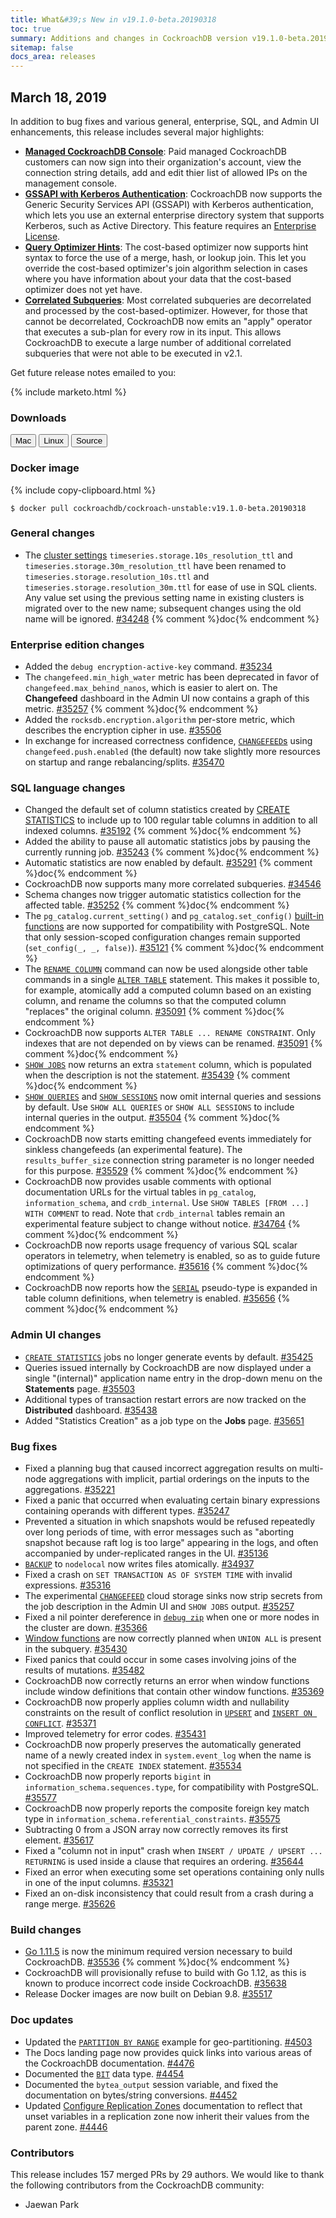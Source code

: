 ```yaml
---
title: What&#39;s New in v19.1.0-beta.20190318
toc: true
summary: Additions and changes in CockroachDB version v19.1.0-beta.20190318 since version v19.1.0-beta.20190304
sitemap: false
docs_area: releases 
---
```


## March 18, 2019

In addition to bug fixes and various general, enterprise, SQL, and Admin UI enhancements, this release includes several major highlights:

- [**Managed CockroachDB Console**](https://cockroachlabs.cloud/): Paid managed CockroachDB customers can now sign into their organization's account, view the connection string details, add and edit thier list of allowed IPs on the management console.
- [**GSSAPI with Kerberos Authentication**](../v19.1/gssapi_authentication.html): CockroachDB now supports the Generic Security Services API (GSSAPI) with Kerberos authentication, which lets you use an external enterprise directory system that supports Kerberos, such as Active Directory. This feature requires an [Enterprise License](../v19.1/enterprise-licensing.html).
- [**Query Optimizer Hints**](../v19.1/cost-based-optimizer.html#join-hints): The cost-based optimizer now supports hint syntax to force the use of a merge, hash, or lookup join. This let you override the cost-based optimizer's join algorithm selection in cases where you have information about your data that the cost-based optimizer does not yet have.
- [**Correlated Subqueries**](../v19.1/subqueries.html#correlated-subqueries): Most correlated subqueries are decorrelated and processed by the cost-based-optimizer. However, for those that cannot be decorrelated, CockroachDB now emits an "apply" operator that executes a sub-plan for every row in its input. This allows CockroachDB to execute a large number of additional correlated subqueries that were not able to be executed in v2.1.  

Get future release notes emailed to you:

{%  include marketo.html %}

### Downloads

<div id="os-tabs" class="clearfix os-tabs_button-outline-primary">
    <a href="https://binaries.cockroachdb.com/cockroach-v19.1.0-beta.20190318.darwin-10.9-amd64.tgz"><button id="mac" data-eventcategory="mac-binary-release-notes">Mac</button></a>
    <a href="https://binaries.cockroachdb.com/cockroach-v19.1.0-beta.20190318.linux-amd64.tgz"><button id="linux" data-eventcategory="linux-binary-release-notes">Linux</button></a>
    <a href="https://binaries.cockroachdb.com/cockroach-v19.1.0-beta.20190318.src.tgz"><button id="source" data-eventcategory="source-release-notes">Source</button></a>
</div>

### Docker image

{%  include copy-clipboard.html %}
~~~shell
$ docker pull cockroachdb/cockroach-unstable:v19.1.0-beta.20190318
~~~

### General changes

- The [cluster settings](../v19.1/cluster-settings.html) `timeseries.storage.10s_resolution_ttl` and `timeseries.storage.30m_resolution_ttl` have been renamed to `timeseries.storage.resolution_10s.ttl` and `timeseries.storage.resolution_30m.ttl` for ease of use in SQL clients. Any value set using the previous setting name in existing clusters is migrated over to the new name; subsequent changes using the old name will be ignored. [#34248][#34248] {%  comment %}doc{%  endcomment %}

### Enterprise edition changes

- Added the `debug encryption-active-key` command. [#35234][#35234]
- The `changefeed.min_high_water` metric has been deprecated in favor of `changefeed.max_behind_nanos`, which is easier to alert on. The **Changefeed** dashboard in the Admin UI now contains a graph of this metric. [#35257][#35257] {%  comment %}doc{%  endcomment %}
- Added the `rocksdb.encryption.algorithm` per-store metric, which describes the encryption cipher in use. [#35506][#35506]
- In exchange for increased correctness confidence, [`CHANGEFEED`s](../v19.1/create-changefeed.html) using `changefeed.push.enabled` (the default) now take slightly more resources on startup and range rebalancing/splits. [#35470][#35470]

### SQL language changes

- Changed the default set of column statistics created by [CREATE STATISTICS](../v19.1/create-statistics.html) to include up to 100 regular table columns in addition to all indexed columns. [#35192][#35192] {%  comment %}doc{%  endcomment %}
- Added the ability to pause all automatic statistics jobs by pausing the currently running job. [#35243][#35243] {%  comment %}doc{%  endcomment %}
- Automatic statistics are now enabled by default. [#35291][#35291] {%  comment %}doc{%  endcomment %}
- CockroachDB now supports many more correlated subqueries. [#34546][#34546]
- Schema changes now trigger automatic statistics collection for the affected table. [#35252][#35252] {%  comment %}doc{%  endcomment %}
- The `pg_catalog.current_setting()` and `pg_catalog.set_config()` [built-in functions](../v19.1/functions-and-operators.html) are now supported for compatibility with PostgreSQL. Note that only session-scoped configuration changes remain supported (`set_config(_, _, false)`). [#35121][#35121] {%  comment %}doc{%  endcomment %}
- The [`RENAME COLUMN`](../v19.1/rename-column.html) command can now be used alongside other table commands in a single [`ALTER TABLE`](../v19.1/alter-table.html) statement. This makes it possible to, for example, atomically add a computed column based on an existing column, and rename the columns so that the computed column "replaces" the original column. [#35091][#35091] {%  comment %}doc{%  endcomment %}
- CockroachDB now supports `ALTER TABLE ... RENAME CONSTRAINT`. Only indexes that are not depended on by views can be renamed. [#35091][#35091] {%  comment %}doc{%  endcomment %}
- [`SHOW JOBS`](../v19.1/show-jobs.html) now returns an extra `statement` column, which is populated when the description is not the statement. [#35439][#35439] {%  comment %}doc{%  endcomment %}
- [`SHOW QUERIES`](../v19.1/show-queries.html) and [`SHOW SESSIONS`](../v19.1/show-sessions.html) now omit internal queries and sessions by default. Use `SHOW ALL QUERIES` or `SHOW ALL SESSIONS` to include internal queries in the output. [#35504][#35504] {%  comment %}doc{%  endcomment %}
- CockroachDB now starts emitting changefeed events immediately for sinkless changefeeds (an experimental feature). The `results_buffer_size` connection string parameter is no longer needed for this purpose. [#35529][#35529] {%  comment %}doc{%  endcomment %}
- CockroachDB now provides usable comments with optional documentation URLs for the virtual tables in `pg_catalog`, `information_schema`, and `crdb_internal`. Use `SHOW TABLES [FROM ...] WITH COMMENT` to read. Note that `crdb_internal` tables remain an experimental feature subject to change without notice. [#34764][#34764] {%  comment %}doc{%  endcomment %}
- CockroachDB now reports usage frequency of various SQL scalar operators in telemetry, when telemetry is enabled, so as to guide future optimizations of query performance. [#35616][#35616] {%  comment %}doc{%  endcomment %}
- CockroachDB now reports how the [`SERIAL`](../v19.1/serial.html) pseudo-type is expanded in table column definitions, when telemetry is enabled. [#35656][#35656] {%  comment %}doc{%  endcomment %}

### Admin UI changes

- [`CREATE STATISTICS`](../v19.1/create-statistics.html) jobs no longer generate events by default. [#35425][#35425]
- Queries issued internally by CockroachDB are now displayed under a single "(internal)" application name entry in the drop-down menu on the **Statements** page. [#35503][#35503]
- Additional types of transaction restart errors are now tracked on the **Distributed** dashboard. [#35438][#35438]
- Added "Statistics Creation" as a job type on the **Jobs** page. [#35651][#35651]

### Bug fixes

- Fixed a planning bug that caused incorrect aggregation results on multi-node aggregations with implicit, partial orderings on the inputs to the aggregations. [#35221][#35221]
- Fixed a panic that occurred when evaluating certain binary expressions containing operands with different types. [#35247][#35247]
- Prevented a situation in which snapshots would be refused repeatedly over long periods of time, with error messages such as "aborting snapshot because raft log is too large" appearing in the logs, and often accompanied by under-replicated ranges in the UI. [#35136][#35136]
- [`BACKUP`](../v19.1/backup.html) to `nodelocal` now writes files atomically. [#34937][#34937]
- Fixed a crash on `SET TRANSACTION AS OF SYSTEM TIME` with invalid expressions. [#35316][#35316]
- The experimental [`CHANGEFEED`](../v19.1/create-changefeed.html) cloud storage sinks now strip secrets from the job description in the Admin UI and `SHOW JOBS` output. [#35257][#35257]
- Fixed a nil pointer dereference in [`debug zip`](../v19.1/debug-zip.html) when one or more nodes in the cluster are down. [#35366][#35366]
- [Window functions](../v19.1/window-functions.html) are now correctly planned when `UNION ALL` is present in the subquery. [#35430][#35430]
- Fixed panics that could occur in some cases involving joins of the results of mutations. [#35482][#35482]
- CockroachDB now correctly returns an error when window functions include window definitions that contain other window functions. [#35369][#35369]
- CockroachDB now properly applies column width and nullability constraints on the result of conflict resolution in [`UPSERT`](../v19.1/upsert.html) and [`INSERT ON CONFLICT`](../v19.1/insert.html). [#35371][#35371]
- Improved telemetry for error codes. [#35431][#35431]
- CockroachDB now properly preserves the automatically generated name of a newly created index in `system.event_log` when the name is not specified in the `CREATE INDEX` statement. [#35534][#35534]
- CockroachDB now properly reports `bigint` in `information_schema.sequences.type`, for compatibility with PostgreSQL. [#35577][#35577]
- CockroachDB now properly reports the composite foreign key match type in `information_schema.referential_constraints`. [#35575][#35575]
- Subtracting 0 from a JSON array now correctly removes its first element. [#35617][#35617]
- Fixed a "column not in input" crash when `INSERT / UPDATE / UPSERT ... RETURNING` is used inside a clause that requires an ordering. [#35644][#35644]
- Fixed an error when executing some set operations containing only nulls in one of the input columns. [#35321][#35321]
- Fixed an on-disk inconsistency that could result from a crash during a range merge. [#35626][#35626]

### Build changes

- [Go 1.11.5](https://golang.org/dl/) is now the minimum required version necessary to build CockroachDB. [#35536][#35536] {%  comment %}doc{%  endcomment %}
- CockroachDB will provisionally refuse to build with Go 1.12, as this is known to produce incorrect code inside CockroachDB. [#35638][#35638]
- Release Docker images are now built on Debian 9.8. [#35517][#35517]

### Doc updates

- Updated the [`PARTITION BY RANGE`](../v19.1/partitioning.html#define-table-partitions-by-list) example for geo-partitioning. [#4503](https://github.com/cockroachdb/docs/pull/4503)
- The Docs landing page now provides quick links into various areas of the CockroachDB documentation. [#4476](https://github.com/cockroachdb/docs/pull/4476)
- Documented the [`BIT`](../v19.1/bit.html) data type. [#4454](https://github.com/cockroachdb/docs/pull/4454)
- Documented the `bytea_output` session variable, and fixed the documentation on bytes/string conversions. [#4452](https://github.com/cockroachdb/docs/pull/4452)
- Updated [Configure Replication Zones](../v19.1/configure-replication-zones.html) documentation to reflect that unset variables in a replication zone now inherit their values from the parent zone. [#4446](https://github.com/cockroachdb/docs/pull/4446)

### Contributors

This release includes 157 merged PRs by 29 authors. We would like to thank the following contributors from the CockroachDB community:

- Jaewan Park

[#34248]: https://github.com/cockroachdb/cockroach/pull/34248
[#34546]: https://github.com/cockroachdb/cockroach/pull/34546
[#34764]: https://github.com/cockroachdb/cockroach/pull/34764
[#34937]: https://github.com/cockroachdb/cockroach/pull/34937
[#35091]: https://github.com/cockroachdb/cockroach/pull/35091
[#35121]: https://github.com/cockroachdb/cockroach/pull/35121
[#35136]: https://github.com/cockroachdb/cockroach/pull/35136
[#35192]: https://github.com/cockroachdb/cockroach/pull/35192
[#35221]: https://github.com/cockroachdb/cockroach/pull/35221
[#35234]: https://github.com/cockroachdb/cockroach/pull/35234
[#35243]: https://github.com/cockroachdb/cockroach/pull/35243
[#35247]: https://github.com/cockroachdb/cockroach/pull/35247
[#35252]: https://github.com/cockroachdb/cockroach/pull/35252
[#35257]: https://github.com/cockroachdb/cockroach/pull/35257
[#35291]: https://github.com/cockroachdb/cockroach/pull/35291
[#35316]: https://github.com/cockroachdb/cockroach/pull/35316
[#35321]: https://github.com/cockroachdb/cockroach/pull/35321
[#35350]: https://github.com/cockroachdb/cockroach/pull/35350
[#35366]: https://github.com/cockroachdb/cockroach/pull/35366
[#35369]: https://github.com/cockroachdb/cockroach/pull/35369
[#35371]: https://github.com/cockroachdb/cockroach/pull/35371
[#35425]: https://github.com/cockroachdb/cockroach/pull/35425
[#35430]: https://github.com/cockroachdb/cockroach/pull/35430
[#35431]: https://github.com/cockroachdb/cockroach/pull/35431
[#35438]: https://github.com/cockroachdb/cockroach/pull/35438
[#35439]: https://github.com/cockroachdb/cockroach/pull/35439
[#35470]: https://github.com/cockroachdb/cockroach/pull/35470
[#35482]: https://github.com/cockroachdb/cockroach/pull/35482
[#35503]: https://github.com/cockroachdb/cockroach/pull/35503
[#35504]: https://github.com/cockroachdb/cockroach/pull/35504
[#35506]: https://github.com/cockroachdb/cockroach/pull/35506
[#35517]: https://github.com/cockroachdb/cockroach/pull/35517
[#35529]: https://github.com/cockroachdb/cockroach/pull/35529
[#35534]: https://github.com/cockroachdb/cockroach/pull/35534
[#35536]: https://github.com/cockroachdb/cockroach/pull/35536
[#35575]: https://github.com/cockroachdb/cockroach/pull/35575
[#35577]: https://github.com/cockroachdb/cockroach/pull/35577
[#35616]: https://github.com/cockroachdb/cockroach/pull/35616
[#35617]: https://github.com/cockroachdb/cockroach/pull/35617
[#35626]: https://github.com/cockroachdb/cockroach/pull/35626
[#35638]: https://github.com/cockroachdb/cockroach/pull/35638
[#35644]: https://github.com/cockroachdb/cockroach/pull/35644
[#35651]: https://github.com/cockroachdb/cockroach/pull/35651
[#35656]: https://github.com/cockroachdb/cockroach/pull/35656
